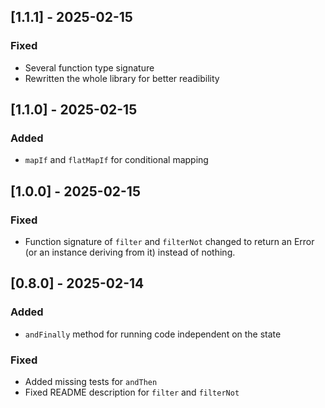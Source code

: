 ## [1.1.1] - 2025-02-15
### Fixed
- Several function type signature
- Rewritten the whole library for better readibility

## [1.1.0] - 2025-02-15
### Added
- `mapIf` and `flatMapIf` for conditional mapping

## [1.0.0] - 2025-02-15
### Fixed
- Function signature of `filter` and `filterNot` changed to return an Error (or an instance deriving from it) instead of nothing.

## [0.8.0] - 2025-02-14
### Added
- `andFinally` method for running code independent on the state

### Fixed
- Added missing tests for `andThen`
- Fixed README description for `filter` and `filterNot`